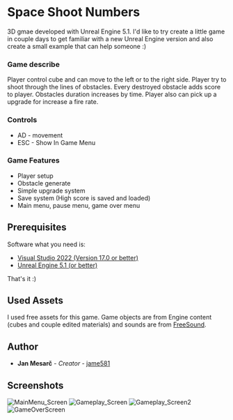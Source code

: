 # Space Shoot Numbers

3D gmae developed with Unreal Engine 5.1. I'd like to try create a little game in couple days to get familiar with a new Unreal Engine version and also create a small example that can help someone :)

### Game describe

Player control cube and can move to the left or to the right side. Player try to shoot through the lines of obstacles. Every destroyed obstacle adds score to player. Obstacles duration increases by time. Player also can pick up a upgrade for increase a fire rate.

### Controls

* AD - movement
* ESC - Show In Game Menu

### Game Features

- Player setup
- Obstacle generate
- Simple upgrade system 
- Save system (High score is saved and loaded)
- Main menu, pause menu, game over menu

## Prerequisites

Software what you need is:

* [Visual Studio 2022 (Version 17.0 or better)](https://visualstudio.microsoft.com/)
* [Unreal Engine 5.1 (or better)](https://www.unrealengine.com/)

That's it :)

## Used Assets

I used free assets for this game. Game objects are from Engine content (cubes and couple edited materials) and sounds are from [FreeSound](https://freesound.org/).

## Author

* **Jan Mesarč** - *Creator* - [jame581](https://jame581.azurewebsites.net/)

## Screenshots

![MainMenu_Screen](https://user-images.githubusercontent.com/21112138/208252888-b835994c-8c39-4c95-8a4f-4508db3c854b.png)
![Gameplay_Screen](https://user-images.githubusercontent.com/21112138/208252889-93786880-269f-4622-8459-8e72b28eff48.png)
![Gameplay_Screen2](https://user-images.githubusercontent.com/21112138/208252902-1fc3ef1a-b63d-445c-83ec-9af7a3e79800.png)
![GameOverScreen](https://user-images.githubusercontent.com/21112138/208252908-f5a52f59-78b4-4055-b2a5-28106c128f76.png)

